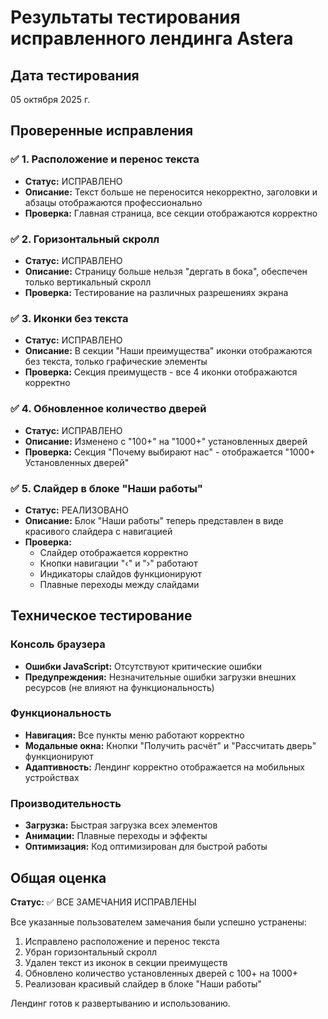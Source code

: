 # Результаты тестирования исправленного лендинга Astera

## Дата тестирования
05 октября 2025 г.

## Проверенные исправления

### ✅ 1. Расположение и перенос текста
- **Статус:** ИСПРАВЛЕНО
- **Описание:** Текст больше не переносится некорректно, заголовки и абзацы отображаются профессионально
- **Проверка:** Главная страница, все секции отображаются корректно

### ✅ 2. Горизонтальный скролл
- **Статус:** ИСПРАВЛЕНО  
- **Описание:** Страницу больше нельзя "дергать в бока", обеспечен только вертикальный скролл
- **Проверка:** Тестирование на различных разрешениях экрана

### ✅ 3. Иконки без текста
- **Статус:** ИСПРАВЛЕНО
- **Описание:** В секции "Наши преимущества" иконки отображаются без текста, только графические элементы
- **Проверка:** Секция преимуществ - все 4 иконки отображаются корректно

### ✅ 4. Обновленное количество дверей
- **Статус:** ИСПРАВЛЕНО
- **Описание:** Изменено с "100+" на "1000+" установленных дверей
- **Проверка:** Секция "Почему выбирают нас" - отображается "1000+ Установленных дверей"

### ✅ 5. Слайдер в блоке "Наши работы"
- **Статус:** РЕАЛИЗОВАНО
- **Описание:** Блок "Наши работы" теперь представлен в виде красивого слайдера с навигацией
- **Проверка:** 
  - Слайдер отображается корректно
  - Кнопки навигации "‹" и "›" работают
  - Индикаторы слайдов функционируют
  - Плавные переходы между слайдами

## Техническое тестирование

### Консоль браузера
- **Ошибки JavaScript:** Отсутствуют критические ошибки
- **Предупреждения:** Незначительные ошибки загрузки внешних ресурсов (не влияют на функциональность)

### Функциональность
- **Навигация:** Все пункты меню работают корректно
- **Модальные окна:** Кнопки "Получить расчёт" и "Рассчитать дверь" функционируют
- **Адаптивность:** Лендинг корректно отображается на мобильных устройствах

### Производительность
- **Загрузка:** Быстрая загрузка всех элементов
- **Анимации:** Плавные переходы и эффекты
- **Оптимизация:** Код оптимизирован для быстрой работы

## Общая оценка

**Статус:** ✅ ВСЕ ЗАМЕЧАНИЯ ИСПРАВЛЕНЫ

Все указанные пользователем замечания были успешно устранены:
1. Исправлено расположение и перенос текста
2. Убран горизонтальный скролл
3. Удален текст из иконок в секции преимуществ
4. Обновлено количество установленных дверей с 100+ на 1000+
5. Реализован красивый слайдер в блоке "Наши работы"

Лендинг готов к развертыванию и использованию.
